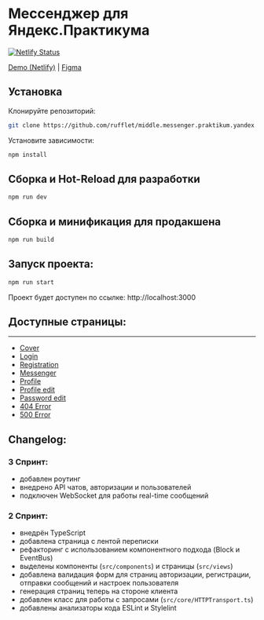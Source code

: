 # Мессенджер для Яндекс.Практикума

[![Netlify Status](https://api.netlify.com/api/v1/badges/7cb64050-b8e5-4911-b6a1-d8ca851c7ea2/deploy-status)](https://app.netlify.com/sites/sensational-torte-1795ab/deploys)

[Demo (Netlify)](https://sensational-torte-1795ab.netlify.app/) | [Figma](https://www.figma.com/file/TzzWQOaqd8WQ3lo8muPKFN/Messenger)

## Установка

Клонируйте репозиторий:

```sh
git clone https://github.com/rufflet/middle.messenger.praktikum.yandex.git -b sprint_1
```

Установите зависимости:

```sh
npm install
```

## Сборка и Hot-Reload для разработки

```sh
npm run dev
```

## Сборка и минификация для продакшена

```sh
npm run build
```


## Запуск проекта:

```sh
npm run start
```

Проект будет доступен по ссылке: http://localhost:3000

## Доступные страницы:
-----
* [Cover](https://sensational-torte-1795ab.netlify.app)
* [Login](https://sensational-torte-1795ab.netlify.app/signin)
* [Registration](https://sensational-torte-1795ab.netlify.app/signup)
* [Messenger](https://sensational-torte-1795ab.netlify.app/messenger)
* [Profile](https://sensational-torte-1795ab.netlify.app/profile)
* [Profile edit](https://sensational-torte-1795ab.netlify.app/profile/edit)
* [Password edit](https://sensational-torte-1795ab.netlify.app/profile/password-change)
* [404 Error](https://sensational-torte-1795ab.netlify.app/error/404)
* [500 Error](https://sensational-torte-1795ab.netlify.app/error/500)

## Changelog:
### 3 Спринт:
- добавлен роутинг
- внедрено API чатов, авторизации и пользователей
- подключен WebSocket для работы real-time сообщений

### 2 Спринт:
- внедрён TypeScript
- добавлена страница с лентой переписки
- рефакторинг с использованием компонентного подхода (Block и EventBus)
- выделены компоненты (`src/components`) и страницы (`src/views`)
- добавлена валидация форм для страниц авторизации, регистрации, отправки сообщений и настроек пользователя
- генерация страниц теперь на стороне клиента
- добавлен класс для работы с запросами (`src/core/HTTPTransport.ts`)
- добавлены анализаторы кода ESLint и Stylelint
